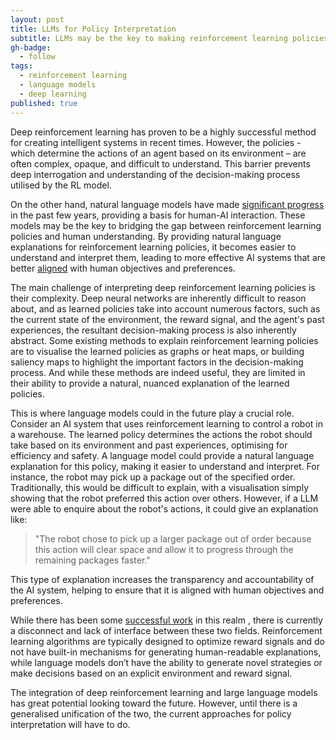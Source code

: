 ```yaml
---
layout: post
title: LLMs for Policy Interpretation
subtitle: LLMs may be the key to making reinforcement learning policies more understandable.
gh-badge:
  - follow
tags:
  - reinforcement learning
  - language models
  - deep learning
published: true
---
```


Deep reinforcement learning has proven to be a highly successful method for creating intelligent systems in recent times. However, the policies - which determine the actions of an agent based on its environment – are often complex, opaque, and difficult to understand. This barrier prevents deep interrogation and understanding of the decision-making process utilised by the RL model.

On the other hand, natural language models have made [significant progress](https://www.sciencefocus.com/future-technology/gpt-3/) in the past few years, providing a basis for human-AI interaction. These models may be the key to bridging the gap between reinforcement learning policies and human understanding. By providing natural language explanations for reinforcement learning policies, it becomes easier to understand and interpret them, leading to more effective AI systems that are better [aligned](https://en.wikipedia.org/wiki/AI_alignment) with human objectives and preferences.

The main challenge of interpreting deep reinforcement learning policies is their complexity. Deep neural networks are inherently difficult to reason about, and as learned policies take into account numerous factors, such as the current state of the environment, the reward signal, and the agent's past experiences, the resultant decision-making process is also inherently abstract.
Some existing methods to explain reinforcement learning policies are to visualise the learned policies as graphs or heat maps, or building saliency maps to highlight the important factors in the decision-making process. And while these methods are indeed useful, they are limited in their ability to provide a natural, nuanced explanation of the learned policies.

This is where language models could in the future play a crucial role. Consider an AI system that uses reinforcement learning to control a robot in a warehouse. The learned policy determines the actions the robot should take based on its environment and past experiences, optimising for efficiency and safety. A language model could provide a natural language explanation for this policy, making it easier to understand and interpret. For instance, the robot may pick up a package out of the specified order. \
Traditionally, this would be difficult to explain, with a visualisation simply showing that the robot preferred this action over others. However, if a LLM were able to enquire about the robot's actions, it could give an explanation like:

> "The robot chose to pick up a larger package out of order because this action will clear space and allow it to progress through the remaining packages faster."

This type of explanation increases the transparency and accountability of the AI system, helping to ensure that it is aligned with human objectives and preferences.

While there has been some [successful work](https://innermonologue.github.io/) in this realm , there is currently a disconnect and lack of interface between these two fields. Reinforcement learning algorithms are typically designed to optimize reward signals and do not have built-in mechanisms for generating human-readable explanations, while language models don’t have the ability to generate novel strategies or make decisions based on an explicit environment and reward signal.

The integration of deep reinforcement learning and large language models has great potential looking toward the future. However, until there is a generalised unification of the two, the current approaches for policy interpretation will have to do.
